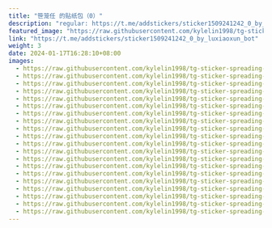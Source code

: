 ```yaml
---
title: "笹笼任 的贴纸包（0）"
description: "regular: https://t.me/addstickers/sticker1509241242_0_by_luxiaoxun_bot"
featured_image: "https://raw.githubusercontent.com/kylelin1998/tg-sticker-spreading-worldwide-images/main/img/379c6dd8-7593-4cff-9b39-db7326aa9356.jpg"
link: "https://t.me/addstickers/sticker1509241242_0_by_luxiaoxun_bot"
weight: 3
date: 2024-01-17T16:28:10+08:00
images:
  - https://raw.githubusercontent.com/kylelin1998/tg-sticker-spreading-worldwide-images/main/img/379c6dd8-7593-4cff-9b39-db7326aa9356.jpg
  - https://raw.githubusercontent.com/kylelin1998/tg-sticker-spreading-worldwide-images/main/img/2aafc620-ccb0-4985-a553-d55850cb1351.jpg
  - https://raw.githubusercontent.com/kylelin1998/tg-sticker-spreading-worldwide-images/main/img/bfe44f55-1536-485d-a6e8-b3e55e88dc6c.jpg
  - https://raw.githubusercontent.com/kylelin1998/tg-sticker-spreading-worldwide-images/main/img/b82d7336-e70f-4539-baa3-dc33d01049ef.jpg
  - https://raw.githubusercontent.com/kylelin1998/tg-sticker-spreading-worldwide-images/main/img/f88e8bd2-9eb3-4621-bfd1-9e880a37c92a.jpg
  - https://raw.githubusercontent.com/kylelin1998/tg-sticker-spreading-worldwide-images/main/img/f8569961-bf1c-4714-b550-62d1ce13daea.jpg
  - https://raw.githubusercontent.com/kylelin1998/tg-sticker-spreading-worldwide-images/main/img/23d4d75c-1778-43ba-a5b0-f8119d225878.jpg
  - https://raw.githubusercontent.com/kylelin1998/tg-sticker-spreading-worldwide-images/main/img/e3c5cf7a-42bb-4847-a095-584c62739d1d.jpg
  - https://raw.githubusercontent.com/kylelin1998/tg-sticker-spreading-worldwide-images/main/img/67d7d03b-c45f-4009-acef-5595d4356cdc.jpg
  - https://raw.githubusercontent.com/kylelin1998/tg-sticker-spreading-worldwide-images/main/img/a2b95caa-9c05-45f2-92cc-400e6b3691fb.jpg
  - https://raw.githubusercontent.com/kylelin1998/tg-sticker-spreading-worldwide-images/main/img/64481576-eefb-4269-96af-ecdb3833104a.jpg
  - https://raw.githubusercontent.com/kylelin1998/tg-sticker-spreading-worldwide-images/main/img/d0cf41fe-a67c-4313-b82f-148769d4ed96.jpg
  - https://raw.githubusercontent.com/kylelin1998/tg-sticker-spreading-worldwide-images/main/img/2ca88fa9-0e94-4d81-abc0-20e10a17f593.jpg
  - https://raw.githubusercontent.com/kylelin1998/tg-sticker-spreading-worldwide-images/main/img/36ab5ae2-b92e-40d9-ab53-ccd17c9e5bbd.jpg
  - https://raw.githubusercontent.com/kylelin1998/tg-sticker-spreading-worldwide-images/main/img/0522bb9a-bca5-4189-b9ca-28464f4d6ad1.jpg
  - https://raw.githubusercontent.com/kylelin1998/tg-sticker-spreading-worldwide-images/main/img/41ceb040-fa09-4613-9cb6-2a64eec7ab0e.jpg
  - https://raw.githubusercontent.com/kylelin1998/tg-sticker-spreading-worldwide-images/main/img/5998a8d9-d6d7-4a6b-bdfb-61335a68aeba.jpg
  - https://raw.githubusercontent.com/kylelin1998/tg-sticker-spreading-worldwide-images/main/img/91e177da-144f-4bc5-90d1-c6c334387db5.jpg
  - https://raw.githubusercontent.com/kylelin1998/tg-sticker-spreading-worldwide-images/main/img/cac7c064-faef-4129-b211-83ff0031c2b6.jpg
  - https://raw.githubusercontent.com/kylelin1998/tg-sticker-spreading-worldwide-images/main/img/a347bf97-37f1-43c8-aaa2-8228a2674cd4.jpg
---
```

